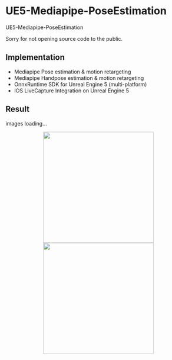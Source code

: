 # UE5-Mediapipe-PoseEstimation
UE5-Mediapipe-PoseEstimation<br/>

Sorry for not opening source code to the public.


## Implementation
- Mediapipe Pose estimation & motion retargeting
- Mediapipe Handpose estimation & motion retargeting
- OnnxRuntime SDK for Unreal Engine 5 (multi-platform)
- IOS LiveCapture Integration on Unreal Engine 5


## Result
images loading...
<p align="center">
<img width=300 src="https://github.com/Jooh34/UE5-Mediapipe-PoseEstimation/blob/main/assets/handpose-retargeting.gif" />
<img width=300 src="https://github.com/Jooh34/UE5-Mediapipe-PoseEstimation/blob/main/assets/pose-retargeting.gif" />
</p>
